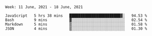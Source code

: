 <!--START_SECTION:waka-->
```text
Week: 11 June, 2021 - 18 June, 2021

JavaScript   5 hrs 38 mins   ███████████████████████▓░   94.53 % 
Bash         9 mins          ▓░░░░░░░░░░░░░░░░░░░░░░░░   02.54 % 
Markdown     5 mins          ▒░░░░░░░░░░░░░░░░░░░░░░░░   01.58 % 
JSON         4 mins          ▒░░░░░░░░░░░░░░░░░░░░░░░░   01.30 % 
```
<!--END_SECTION:waka-->
